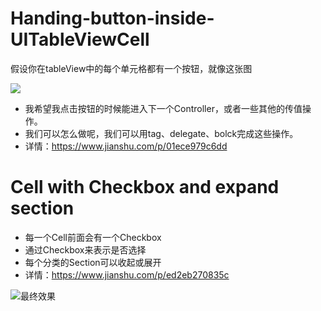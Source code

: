 # Handing-button-inside-UITableViewCell
假设你在tableView中的每个单元格都有一个按钮，就像这张图

![](https://upload-images.jianshu.io/upload_images/13640702-2f67d9ed96074faf.png?imageMogr2/auto-orient/strip%7CimageView2/2/w/1240)

- 我希望我点击按钮的时候能进入下一个Controller，或者一些其他的传值操作。
- 我们可以怎么做呢，我们可以用tag、delegate、bolck完成这些操作。
- 详情：https://www.jianshu.com/p/01ece979c6dd



# Cell with Checkbox and expand section
- 每一个Cell前面会有一个Checkbox
- 通过Checkbox来表示是否选择
- 每个分类的Section可以收起或展开
- 详情：https://www.jianshu.com/p/ed2eb270835c

![最终效果](https://upload-images.jianshu.io/upload_images/13640702-c1546bad63159be1.gif?imageMogr2/auto-orient/strip)
